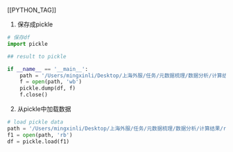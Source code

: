 [[PYTHON_TAG]]

1. 保存成pickle

```python
# 保存df
import pickle

## result to pickle

if __name__ == '__main__':
    path = '/Users/mingxinli/Desktop/上海外服/任务/元数据梳理/数据分析/计算结果/result/column_names_df.pickle'
    f = open(path, 'wb')
    pickle.dump(df, f)
    f.close()
```



2. 从pickle中加载数据

```python
# load pickle data
path = '/Users/mingxinli/Desktop/上海外服/任务/元数据梳理/数据分析/计算结果/result/column_names_df.pickle'
f1 = open(path, 'rb')
df = pickle.load(f1)
```


